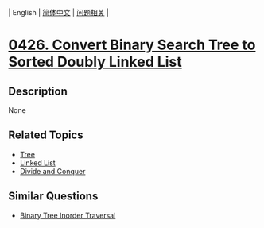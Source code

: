
| English | [简体中文](README.md) | [问题相关](QUESTION.md) |
# [0426. Convert Binary Search Tree to Sorted Doubly Linked List](https://leetcode-cn.com/problems/convert-binary-search-tree-to-sorted-doubly-linked-list/)
## Description
None
## Related Topics
- [Tree](https://leetcode-cn.com/tag/tree)
- [Linked List](https://leetcode-cn.com/tag/linked-list)
- [Divide and Conquer](https://leetcode-cn.com/tag/divide-and-conquer)
## Similar Questions
- [Binary Tree Inorder Traversal](../0094/README_EN.md)
